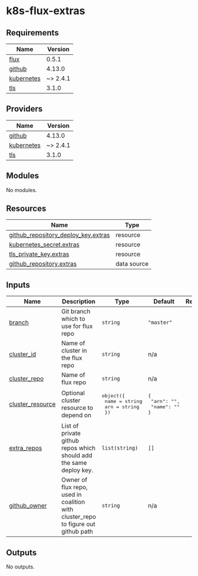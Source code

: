 # k8s-flux-extras

<!-- BEGIN_TF_DOCS -->
## Requirements

| Name | Version |
|------|---------|
| <a name="requirement_flux"></a> [flux](#requirement\_flux) | 0.5.1 |
| <a name="requirement_github"></a> [github](#requirement\_github) | 4.13.0 |
| <a name="requirement_kubernetes"></a> [kubernetes](#requirement\_kubernetes) | ~> 2.4.1 |
| <a name="requirement_tls"></a> [tls](#requirement\_tls) | 3.1.0 |

## Providers

| Name | Version |
|------|---------|
| <a name="provider_github"></a> [github](#provider\_github) | 4.13.0 |
| <a name="provider_kubernetes"></a> [kubernetes](#provider\_kubernetes) | ~> 2.4.1 |
| <a name="provider_tls"></a> [tls](#provider\_tls) | 3.1.0 |

## Modules

No modules.

## Resources

| Name | Type |
|------|------|
| [github_repository_deploy_key.extras](https://registry.terraform.io/providers/integrations/github/4.13.0/docs/resources/repository_deploy_key) | resource |
| [kubernetes_secret.extras](https://registry.terraform.io/providers/hashicorp/kubernetes/latest/docs/resources/secret) | resource |
| [tls_private_key.extras](https://registry.terraform.io/providers/hashicorp/tls/3.1.0/docs/resources/private_key) | resource |
| [github_repository.extras](https://registry.terraform.io/providers/integrations/github/4.13.0/docs/data-sources/repository) | data source |

## Inputs

| Name | Description | Type | Default | Required |
|------|-------------|------|---------|:--------:|
| <a name="input_branch"></a> [branch](#input\_branch) | Git branch which to use for flux repo | `string` | `"master"` | no |
| <a name="input_cluster_id"></a> [cluster\_id](#input\_cluster\_id) | Name of cluster in the flux repo | `string` | n/a | yes |
| <a name="input_cluster_repo"></a> [cluster\_repo](#input\_cluster\_repo) | Name of flux repo | `string` | n/a | yes |
| <a name="input_cluster_resource"></a> [cluster\_resource](#input\_cluster\_resource) | Optional cluster resource to depend on | <pre>object({<br>    name = string<br>    arn  = string<br>  })</pre> | <pre>{<br>  "arn": "",<br>  "name": ""<br>}</pre> | no |
| <a name="input_extra_repos"></a> [extra\_repos](#input\_extra\_repos) | List of private github repos which should add the same deploy key. | `list(string)` | `[]` | no |
| <a name="input_github_owner"></a> [github\_owner](#input\_github\_owner) | Owner of flux repo, used in coalition with cluster\_repo to figure out github path | `string` | n/a | yes |

## Outputs

No outputs.
<!-- END_TF_DOCS -->